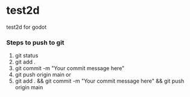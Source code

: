 # test2d
test2d for godot

### Steps to push to git
1. git status
2. git add .
3. git commit -m "Your commit message here"
4. git push origin main
or 
1. git add . && git commit -m "Your commit message here" && git push origin main
